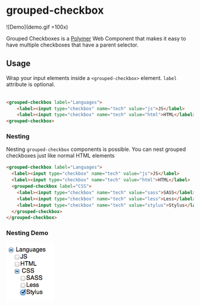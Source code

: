 grouped-checkbox
================

![Demo](demo.gif =100x)

Grouped Checkboxes is a [Polymer](http://www.polymer-project.org/) Web Component that makes it easy to have multiple checkboxes that have a parent selector.

## Usage

Wrap your input elements inside a `<grouped-checkbox>` element. `label` attribute is optional.

```html

<grouped-checkbox label="Languages">
    <label><input type="checkbox" name="tech" value="js">JS</label>
    <label><input type="checkbox" name="tech" value="html">HTML</label>
<grouped-checkbox>
```

### Nesting

Nesting `grouped-checkbox` components is possible. You can nest grouped checkboxes just like normal HTML elements


```html
<grouped-checkbox label="Languages">
  <label><input type="checkbox" name="tech" value="js">JS</label>
  <label><input type="checkbox" name="tech" value="html">HTML</label>
  <grouped-checkbox label="CSS">
    <label><input type="checkbox" name="tech" value="sass">SASS</label>
    <label><input type="checkbox" name="tech" value="less">Less</label>
    <label><input type="checkbox" name="tech" value="stylus">Stylus</label>
  </grouped-checkbox>
</grouped-checkbox>
```

### Nesting Demo
![Nested Demo](nested-demo.png)
